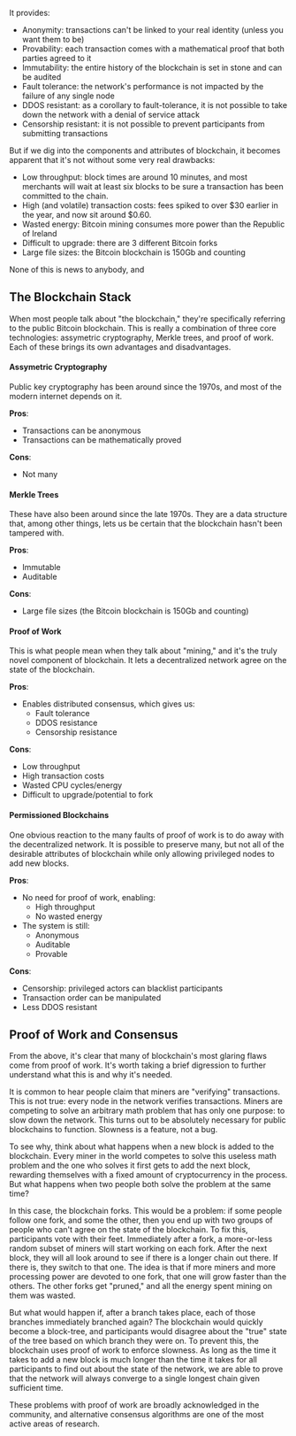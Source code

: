 It provides:

- Anonymity: transactions can't be linked to your real identity (unless you want them to be)
- Provability: each transaction comes with a mathematical proof that both parties agreed to it
- Immutability: the entire history of the blockchain is set in stone and can be audited
- Fault tolerance: the network's performance is not impacted by the failure of any single node
- DDOS resistant: as a corollary to fault-tolerance, it is not possible to take down the network with a denial of service attack
- Censorship resistant: it is not possible to prevent participants from submitting transactions

But if we dig into the components and attributes of blockchain, it becomes apparent that it's not without some very real drawbacks:

 - Low throughput: block times are around 10 minutes, and most merchants will wait at least six blocks to be sure a transaction has been committed to the chain.
 - High (and volatile) transaction costs: fees spiked to over $30 earlier in the year, and now sit around $0.60.
 - Wasted energy: Bitcoin mining consumes more power than the Republic of Ireland
 - Difficult to upgrade: there are 3 different Bitcoin forks
 - Large file sizes: the Bitcoin blockchain is 150Gb and counting

None of this is news to anybody, and
## The Blockchain Stack
When most people talk about "the blockchain," they're specifically referring to the public Bitcoin blockchain. This is really a combination of three core technologies: assymetric cryptography, Merkle trees, and proof of work. Each of these brings its own advantages and disadvantages.

#### Assymetric Cryptography
Public key cryptography has been around since the 1970s, and most of the modern internet depends on it.

__Pros__:
- Transactions can be anonymous
- Transactions can be mathematically proved

__Cons__:
- Not many

#### Merkle Trees
These have also been around since the late 1970s. They are a data structure that, among other things, lets us be certain that the blockchain hasn't been tampered with.

__Pros__:
- Immutable
- Auditable

__Cons__:
- Large file sizes (the Bitcoin blockchain is 150Gb and counting)

#### Proof of Work
This is what people mean when they talk about "mining," and it's the truly novel component of blockchain. It lets a decentralized network agree on the state of the blockchain.

__Pros__:
- Enables distributed consensus, which gives us:
    - Fault tolerance
    - DDOS resistance
    - Censorship resistance

__Cons__:
- Low throughput
- High transaction costs
- Wasted CPU cycles/energy
- Difficult to upgrade/potential to fork

#### Permissioned Blockchains
One obvious reaction to the many faults of proof of work is to do away with the decentralized network. It is possible to preserve many, but not all of the desirable attributes of blockchain while only allowing privileged nodes to add new blocks.

__Pros__:
- No need for proof of work, enabling:
    - High throughput
    - No wasted energy
- The system is still:
    - Anonymous
    - Auditable
    - Provable

__Cons__:
- Censorship: privileged actors can blacklist participants
- Transaction order can be manipulated
- Less DDOS resistant

## Proof of Work and Consensus
From the above, it's clear that many of blockchain's most glaring flaws come from proof of work. It's worth taking a brief digression to further understand what this is and why it's needed.

It is common to hear people claim that miners are "verifying" transactions. This is not true: every node in the network verifies transactions. Miners are competing to solve an arbitrary math problem that has only one purpose: to slow down the network. This turns out to be absolutely necessary for public blockchains to function. Slowness is a feature, not a bug.

To see why, think about what happens when a new block is added to the blockchain. Every miner in the world competes to solve this useless math problem and the one who solves it first gets to add the next block, rewarding themselves with a fixed amount of cryptocurrency in the process. But what happens when two people both solve the problem at the same time?

In this case, the blockchain forks. This would be a problem: if some people follow one fork, and some the other, then you end up with two groups of people who can't agree on the state of the blockchain. To fix this, participants vote with their feet. Immediately after a fork, a more-or-less random subset of miners will start working on each fork. After the next block, they will all look around to see if there is a longer chain out there. If there is, they switch to that one. The idea is that if more miners and more processing power are devoted to one fork, that one will grow faster than the others. The other forks get "pruned," and all the energy spent mining on them was wasted.

But what would happen if, after a branch takes place, each of those branches immediately branched again? The blockchain would quickly become a block-tree, and participants would disagree about the "true" state of the tree based on which branch they were on. To prevent this, the blockchain uses proof of work to enforce slowness. As long as the time it takes to add a new block is much longer than the time it takes for all participants to find out about the state of the network, we are able to prove that the network will always converge to a single longest chain given sufficient time.

These problems with proof of work are broadly acknowledged in the community, and alternative consensus algorithms are one of the most active areas of research.
